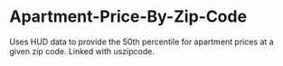 # Apartment-Price-By-Zip-Code
 Uses HUD data to provide the 50th percentile for apartment prices at a given zip code. Linked with uszipcode.

